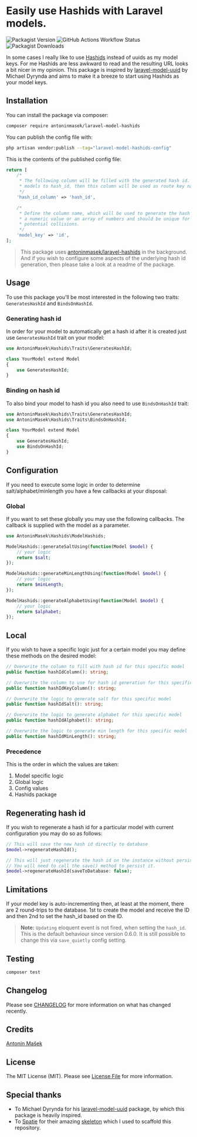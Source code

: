 # Easily use Hashids with Laravel models.

![Packagist Version](https://img.shields.io/packagist/v/antoninmasek/laravel-model-hashids?style=flat-square&link=https%3A%2F%2Fpackagist.org%2Fpackages%2Fantoninmasek%2Flaravel-model-hashids)
![GitHub Actions Workflow Status](https://img.shields.io/github/actions/workflow/status/antoninmasek/laravel-model-hashids/run-tests.yml?branch=main&style=flat-square&label=tests)
![Packagist Downloads](https://img.shields.io/packagist/dt/antoninmasek/laravel-model-hashids?style=flat-square&link=https%3A%2F%2Fpackagist.org%2Fpackages%2Fantoninmasek%2Flaravel-model-hashids)

In some cases I really like to use [Hashids](https://hashids.org/php/) instead of uuids as my model keys. For me Hashids
are less awkward to read and the resulting URL looks
a bit nicer in my opinion. This package is inspired
by [laravel-model-uuid](https://github.com/michaeldyrynda/laravel-model-uuid) by Michael Dyrynda and aims
to make it a breeze to start using Hashids as your model keys.

## Installation

You can install the package via composer:

```bash
composer require antoninmasek/laravel-model-hashids
```

You can publish the config file with:

```bash
php artisan vendor:publish --tag="laravel-model-hashids-config"
```

This is the contents of the published config file:

```php
return [
    /*
     * The following column will be filled with the generated hash id. If you decide to also bind
     * models to hash_id, then this column will be used as route key name.
     */
    'hash_id_column' => 'hash_id',

    /*
     * Define the column name, which will be used to generate the hash id. This column has to contain
     * a numeric value or an array of numbers and should be unique for each model to prevent
     * potential collisions.
     */
    'model_key' => 'id',
];
```

> This package uses [antoninmasek/laravel-hashids](https://github.com/antoninmasek/laravel-hashids) in the background.
> And if you wish
> to configure some aspects of the underlying hash id generation, then please
> take a look at a readme of the package.

## Usage

To use this package you'll be most interested in the following two traits: `GeneratesHashId` and `BindsOnHashId`.

### Generating hash id

In order for your model to automatically get a hash id after it is created just use
`GeneratesHashId` trait on your model:

```php
use AntoninMasek\Hashids\Traits\GeneratesHashId;

class YourModel extend Model
{
    use GeneratesHashId;
}
```

### Binding on hash id

To also bind your model to hash id you also need to use `BindsOnHashId` trait:

```php
use AntoninMasek\Hashids\Traits\GeneratesHashId;
use AntoninMasek\Hashids\Traits\BindsOnHashId;

class YourModel extend Model
{
    use GeneratesHashId;
    use BindsOnHashId;
}
```

## Configuration

If you need to execute some logic in order to determine salt/alphabet/minlength you have
a few callbacks at your disposal:

### Global

If you want to set these globally you may use the following callbacks. The callback is
supplied with the model as a parameter.

```php
use AntoninMasek\Hashids\ModelHashids;

ModelHashids::generateSaltUsing(function(Model $model) {
    // your logic   
    return $salt;
});

ModelHashids::generateMinLengthUsing(function(Model $model) {
    // your logic   
    return $minLength;
});

ModelHashids::generateAlphabetUsing(function(Model $model) {
    // your logic   
    return $alphabet;
});
```

## Local

If you wish to have a specific logic just for a certain model you may define these methods
on the desired model:

```php
// Overwrite the column to fill with hash id for this specific model
public function hashIdColumn(): string;

// Overwrite the column to use for hash id generation for this specific model
public function hashIdKeyColumn(): string;

// Overwrite the logic to generate salt for this specific model
public function hashIdSalt(): string;

// Overwrite the logic to generate alphabet for this specific model
public function hashIdAlphabet(): string;

// Overwrite the logic to generate min length for this specific model
public function hashIdMinLength(): string;
```

### Precedence

This is the order in which the values are taken:

1. Model specific logic
2. Global logic
3. Config values
4. Hashids package

## Regenerating hash id

If you wish to regenerate a hash id for a particular model with current configuration you may do so as follows:

```php
// This will save the new hash id directly to database
$model->regenerateHashId();

// This will just regenerate the hash id on the instance without persisting it.
// You will need to call the save() method to persist it.
$model->regenerateHashId(saveToDatabase: false);
```

## Limitations

If your model key is auto-incrementing then, at least at the moment, there are 2 round-trips to the
database. 1st to create the model and receive the ID and then 2nd to set the hash_id based on the ID.

> **Note:** `Updating` eloquent event is not fired, when setting the `hash_id`. This is the default behaviour since
> version 0.6.0. It is still possible to change this via `save_quietly` config setting.

## Testing

```bash
composer test
```

## Changelog

Please see [CHANGELOG](CHANGELOG.md) for more information on what has changed recently.

## Credits

[Antonín Mašek](https://github.com/antoninmasek)

## License

The MIT License (MIT). Please see [License File](LICENSE.md) for more information.

## Special thanks

- To Michael Dyrynda for his [laravel-model-uuid](https://github.com/michaeldyrynda/laravel-model-uuid) package, by
  which this package is heavily inspired.
- To [Spatie](https://spatie.be/) for their amazing [skeleton](https://github.com/spatie/package-skeleton-laravel) which
  I used to scaffold this repository.
